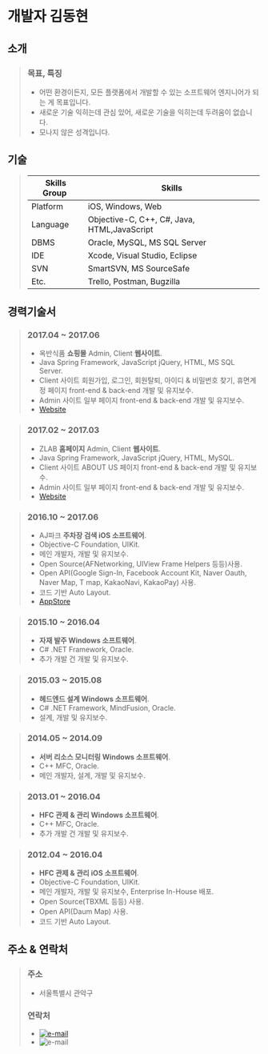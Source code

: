 # 개발자 김동현

## 소개
>### 목표, 특징
>- 어떤 환경이든지, 모든 플랫폼에서 개발할 수 있는 소프트웨어 엔지니어가 되는 게 목표입니다.
>- 새로운 기술 익히는데 관심 있어, 새로운 기술을 익히는데 두려움이 없습니다.
>- 모나지 않은 성격입니다.

## 기술
>| Skills Group | Skills |
>| ------------- | ------------- |
>| Platform  | iOS, Windows, Web |
>| Language  | Objective-C, C++, C#, Java, HTML,JavaScript |
>| DBMS | Oracle, MySQL, MS SQL Server |
>| IDE | Xcode, Visual Studio, Eclipse |
>| SVN | SmartSVN, MS SourceSafe |
>| Etc. | Trello, Postman, Bugzilla |

## 경력기술서
>### 2017.04 ~ 2017.06
>- 옥반식품 **쇼핑몰** Admin, Client **웹사이트**.
>- Java Spring Framework, JavaScript jQuery, HTML, MS SQL Server.
>- Client 사이트 회원가입, 로그인, 회원탈퇴, 아이디 & 비밀번호 찾기, 휴면계정 페이지 front-end & back-end 개발 및 유지보수.
>- Admin 사이트 일부 페이지 front-end & back-end 개발 및 유지보수.
>- [Website](https://m.okban.co.kr/m/)

>### 2017.02 ~ 2017.03
>- ZLAB **홈페이지** Admin, Client **웹사이트**.
>- Java Spring Framework, JavaScript jQuery, HTML, MySQL.
>- Client 사이트 ABOUT US 페이지 front-end & back-end 개발 및 유지보수.
>- Admin 사이트 일부 페이지 front-end & back-end 개발 및 유지보수.
>- [Website](http://www.zlab.mobi/homepage/)

>### 2016.10 ~ 2017.06
>- AJ파크 **주차장 검색 iOS 소프트웨어**.
>- Objective-C Foundation, UIKit.
>- 메인 개발자, 개발 및 유지보수.
>- Open Source(AFNetworking, UIView Frame Helpers 등등)사용.
>- Open API(Google Sign-In, Facebook Account Kit, Naver Oauth, Naver Map, T map, KakaoNavi, KakaoPay) 사용.
>- 코드 기반 Auto Layout. 
>- [AppStore](https://itunes.apple.com/kr/app/aj%ED%8C%8C%ED%81%AC-%EC%A3%BC%EC%B0%A8%EC%9E%A5-%EC%9D%B4%EC%9A%A9%EA%B3%A0%EA%B0%9D-%EC%A3%BC%EC%B0%A8-%ED%95%A0%EC%9D%B8-%EC%A3%BC%EC%B0%A8-%ED%8F%AC%EC%9D%B8%ED%8A%B8-%ED%95%A0%EC%9D%B8/id1180899976?mt=8)

>### 2015.10 ~ 2016.04
>- **자재 발주 Windows 소프트웨어**.
>- C# .NET Framework, Oracle.
>- 추가 개발 건 개발 및 유지보수.

>### 2015.03 ~ 2015.08
>- **헤드엔드 설계 Windows 소프트웨어**. 
>- C# .NET Framework, MindFusion, Oracle.
>- 설계, 개발 및 유지보수.

>### 2014.05 ~ 2014.09
>- **서버 리소스 모니터링 Windows 소프트웨어**.
>- C++ MFC, Oracle.
>- 메인 개발자, 설계, 개발 및 유지보수.

>### 2013.01 ~ 2016.04
>- **HFC 관제 & 관리 Windows 소프트웨어**. 
>- C++ MFC, Oracle.
>- 추가 개발 건 개발 및 유지보수.

>### 2012.04 ~ 2016.04
>- **HFC 관제 & 관리 iOS 소프트웨어**.
>- Objective-C Foundation, UIKit.
>- 메인 개발자, 개발 및 유지보수, Enterprise In-House 배포.
>- Open Source(TBXML 등등) 사용.
>- Open API(Daum Map) 사용.
>- 코드 기반 Auto Layout.

## 주소 & 연락처
>### 주소
>- 서울특별시 관악구
>### 연락처
>- [![e-mail](https://img.shields.io/badge/email-eastsunshinee@gmail.com-blue.svg)](mailto:yo@yevgnenll.me)<br />
>- ![e-mail](https://img.shields.io/badge/phone-010--4788--1327-blue.svg)
